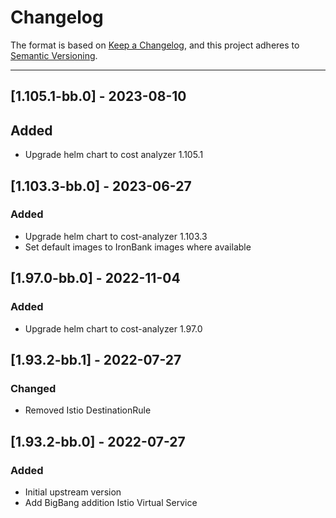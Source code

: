 # Changelog

The format is based on [Keep a Changelog](https://keepachangelog.com/en/1.0.0/), and this project adheres to [Semantic Versioning](https://semver.org/spec/v2.0.0.html).

---
## [1.105.1-bb.0] - 2023-08-10
## Added
- Upgrade helm chart to cost analyzer 1.105.1

## [1.103.3-bb.0] - 2023-06-27
### Added
- Upgrade helm chart to cost-analyzer 1.103.3
- Set default images to IronBank images where available

## [1.97.0-bb.0] - 2022-11-04
### Added
- Upgrade helm chart to cost-analyzer 1.97.0

## [1.93.2-bb.1] - 2022-07-27
### Changed
- Removed Istio DestinationRule

## [1.93.2-bb.0] - 2022-07-27
### Added
- Initial upstream version
- Add BigBang addition Istio Virtual Service

